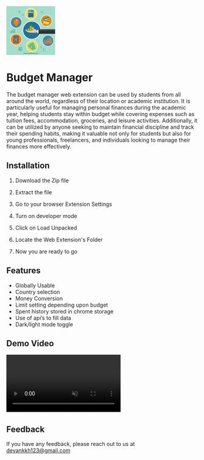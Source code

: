 
![Logo](asset/icon128.png)


# Budget Manager

The budget manager web extension can be used by students from all around the world, regardless of their location or academic institution. It is particularly useful for managing personal finances during the academic year, helping students stay within budget while covering expenses such as tuition fees, accommodation, groceries, and leisure activities. Additionally, it can be utilized by anyone seeking to maintain financial discipline and track their spending habits, making it valuable not only for students but also for young professionals, freelancers, and individuals looking to manage their finances more effectively.




## Installation


1. Download the Zip file

2. Extract the file

3. Go to your browser Extension Settings

4. Turn on developer mode

5. Click on Load Unpacked

6. Locate the Web Extension's Folder

7. Now you are ready to go


    
## Features

- Globally Usable
- Country selection
- Money Conversion
- Limit setting depending upon budget
- Spent history stored in chrome storage
- Use of api’s to fill data
- Dark/light mode toggle


## Demo Video

<video autoplay loop muted>
https://github.com/devank-k/Budget_Manager_Web_Extension/assets/145743151/9832383a-8f73-4067-8262-d5c9835a8272
</video>    



## Feedback

If you have any feedback, please reach out to us at devankkh123@gmail.com

